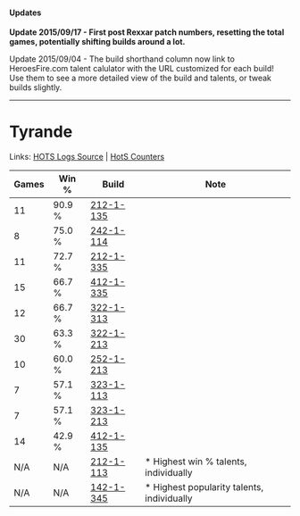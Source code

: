 #### Updates
**Update 2015/09/17 - First post Rexxar patch numbers, resetting the total games, potentially shifting builds around a lot.**

Update 2015/09/04 - The build shorthand column now link to HeroesFire.com talent calulator with the URL customized for each build!  
Use them to see a more detailed view of the build and talents, or tweak builds slightly.

***

# Tyrande

Links: [HOTS Logs Source](https://www.hotslogs.com/Sitewide/HeroDetails?Hero=Tyrande) | [HotS Counters](http://hotscounters.com/#/hero/Tyrande)

Games  | Win %  | Build     | Note
-----  | -----  | -----     | ----
11     | 90.9 % | [212-1-135](http://www.heroesfire.com/hots/talent-calculator/tyrande#kFGl) | 
8      | 75.0 % | [242-1-114](http://www.heroesfire.com/hots/talent-calculator/tyrande#lOVw) | 
11     | 72.7 % | [212-1-335](http://www.heroesfire.com/hots/talent-calculator/tyrande#kFJt) | 
15     | 66.7 % | [412-1-335](http://www.heroesfire.com/hots/talent-calculator/tyrande#rtbt) | 
12     | 66.7 % | [322-1-313](http://www.heroesfire.com/hots/talent-calculator/tyrande#oRt1) | 
30     | 63.3 % | [322-1-213](http://www.heroesfire.com/hots/talent-calculator/tyrande#oRrT) | 
10     | 60.0 % | [252-1-213](http://www.heroesfire.com/hots/talent-calculator/tyrande#lmxz) | 
7      | 57.1 % | [323-1-113](http://www.heroesfire.com/hots/talent-calculator/tyrande#oUG9) | 
7      | 57.1 % | [323-1-213](http://www.heroesfire.com/hots/talent-calculator/tyrande#oUHj) | 
14     | 42.9 % | [412-1-135](http://www.heroesfire.com/hots/talent-calculator/tyrande#rtYl) | 
N/A    | N/A    | [212-1-113](http://www.heroesfire.com/hots/talent-calculator/tyrande#kFGP) | * Highest win % talents, individually
N/A    | N/A    | [142-1-345](http://www.heroesfire.com/hots/talent-calculator/tyrande#haQX) | * Highest popularity talents, individually
